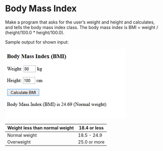 # Body Mass Index

Make a program that asks for the user’s weight and height and calculates, and tells the body mass index class. The body mass index is BMI = weight / (height/100.0 * height/100.0).

Sample output for shown input:

![Body_mass](./06.05.png)

| Weight less than normal weight| 18.4 or less |
| ----------------------------- | ------------ |
| Normal weight                 | 18.5 - 24.9  |
| Overweight                    | 25.0 or more |
